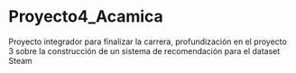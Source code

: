 # Proyecto4_Acamica
Proyecto integrador para finalizar la carrera, profundización en el proyecto 3 sobre la construcción de un sistema de recomendación para el dataset Steam
